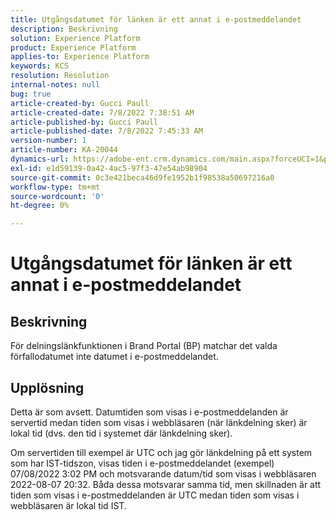```yaml
---
title: Utgångsdatumet för länken är ett annat i e-postmeddelandet
description: Beskrivning
solution: Experience Platform
product: Experience Platform
applies-to: Experience Platform
keywords: KCS
resolution: Resolution
internal-notes: null
bug: true
article-created-by: Gucci Paull
article-created-date: 7/8/2022 7:38:51 AM
article-published-by: Gucci Paull
article-published-date: 7/8/2022 7:45:33 AM
version-number: 1
article-number: KA-20044
dynamics-url: https://adobe-ent.crm.dynamics.com/main.aspx?forceUCI=1&pagetype=entityrecord&etn=knowledgearticle&id=6e8f58fd-90fe-ec11-82e5-000d3a5a373a
exl-id: e1d59139-0a42-4ac5-97f3-47e54ab98904
source-git-commit: 0c3e421beca46d9fe1952b1f98538a50697216a0
workflow-type: tm+mt
source-wordcount: '0'
ht-degree: 0%

---
```


# Utgångsdatumet för länken är ett annat i e-postmeddelandet

## Beskrivning

För delningslänkfunktionen i Brand Portal (BP) matchar det valda förfallodatumet inte datumet i e-postmeddelandet.

## Upplösning

Detta är som avsett. Datumtiden som visas i e-postmeddelanden är servertid medan tiden som visas i webbläsaren (när länkdelning sker) är lokal tid (dvs. den tid i systemet där länkdelning sker).

Om servertiden till exempel är UTC och jag gör länkdelning på ett system som har IST-tidszon, visas tiden i e-postmeddelandet (exempel) 07/08/2022 3:02 PM och motsvarande datum/tid som visas i webbläsaren 2022-08-07 20:32. Båda dessa motsvarar samma tid, men skillnaden är att tiden som visas i e-postmeddelanden är UTC medan tiden som visas i webbläsaren är lokal tid IST.
